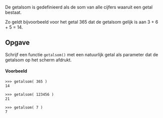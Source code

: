 De getalsom is gedefinieerd als de som van alle cijfers waaruit een getal bestaat.

Zo geldt bijvoorbeeld voor het getal 365 dat de getalsom gelijk is aan 3 + 6 + 5 = 14.

## Opgave
Schrijf een functie `getalsom()` met een natuurlijk getal als parameter dat de getalsom op het scherm afdrukt.

#### Voorbeeld
```
>>> getalsom( 365 )
14
```
```
>>> getalsom( 123456 )
21
```
```
>>> getalsom( 7 )
7
```